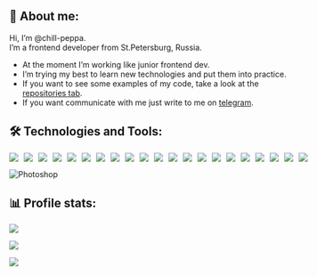 ## 🖖 About me:

<p>Hi, I’m @chill-peppa.<br/> I’m a frontend developer from St.Petersburg, Russia.</p>

- At the moment I’m working like junior frontend dev.
- I’m trying my best to learn new technologies and put them into practice.
- If you want to see some examples of my code, take a look at the [repositories tab](https://github.com/Chill-Peppa?tab=repositories).
- If you want communicate with me just write to me on [telegram](https://t.me/chill_peppa).

## 🛠️ Technologies and Tools:

<div style="display:flex; gap: 10px;"> 
<img src="https://img.shields.io/badge/JavaScript-CDA4A4?style=for-the-badge&logo=javascript&logoColor=586583"/>
<img src="https://img.shields.io/badge/HTML5-CDA4A4?style=for-the-badge&logo=html5&logoColor=586583"/>
<img src="https://img.shields.io/badge/CSS3-CDA4A4?style=for-the-badge&logo=css3&logoColor=586583"/>
<img src="https://img.shields.io/badge/Figma-CDA4A4?style=for-the-badge&logo=figma&logoColor=586583"/>
<img src="https://img.shields.io/badge/SCSS-CDA4A4?style=for-the-badge&logo=sass&logoColor=586583"/>
<img src="https://img.shields.io/badge/CSSModules-CDA4A4?style=for-the-badge&logo=cssmodules&logoColor=586583"/>
<img src="https://img.shields.io/badge/Tailwind CSS-CDA4A4?style=for-the-badge&logo=tailwindcss&logoColor=586583"/>
<img src="https://img.shields.io/badge/Webpack-CDA4A4?style=for-the-badge&logo=webpack&logoColor=586583"/>
<img src="https://img.shields.io/badge/Vercel-CDA4A4?style=for-the-badge&logo=vercel&logoColor=586583"/>

<img src="https://img.shields.io/badge/Git-CDA4A4?style=for-the-badge&logo=git&logoColor=586583"/>
<img src="https://img.shields.io/badge/React-CDA4A4?style=for-the-badge&logo=react&logoColor=586583"/>
<img src="https://img.shields.io/badge/TypeScript-CDA4A4?style=for-the-badge&logo=typescript&logoColor=586583"/>
<img src="https://img.shields.io/badge/Redux-CDA4A4?style=for-the-badge&logo=redux&logoColor=586583"/>
<img src="https://img.shields.io/badge/Node.js-CDA4A4?style=for-the-badge&logo=nodedotjs&logoColor=586583"/>
<img src="https://img.shields.io/badge/Express.js-CDA4A4?style=for-the-badge&logo=express&logoColor=586583"/>
<img src="https://img.shields.io/badge/MondoDB-CDA4A4?style=for-the-badge&logo=mongodb&logoColor=586583"/>

<img src="https://img.shields.io/badge/Ant Design-CDA4A4?style=for-the-badge&logo=antdesign&logoColor=586583"/>
<img src="https://img.shields.io/badge/MUI-CDA4A4?style=for-the-badge&logo=mui&logoColor=586583"/>

<img src="https://img.shields.io/badge/JWT-CDA4A4?style=for-the-badge&logo=jwt&logoColor=586583"/>
<img src="https://img.shields.io/badge/Cypress-CDA4A4?style=for-the-badge&logo=cypress&logoColor=586583"/>
<img src="https://img.shields.io/badge/Jest-CDA4A4?style=for-the-badge&logo=jest&logoColor=586583"/>
</div>

![Photoshop](https://img.shields.io/badge/Photoshop-%2320232a.svg?style=flat-square&logo=adobephotoshop&logoColor=%2361DAFB)

## 📊 Profile stats:

![](https://github-readme-stats.vercel.app/api/top-langs/?username=chill-peppa&theme=tokyonight&hide_border=false&include_all_commits=false&count_private=false&layout=compact)

![](https://www.codewars.com/users/chill-peppa/badges/small)

![](https://komarev.com/ghpvc/?username=Chill-Peppa&color=blue)
